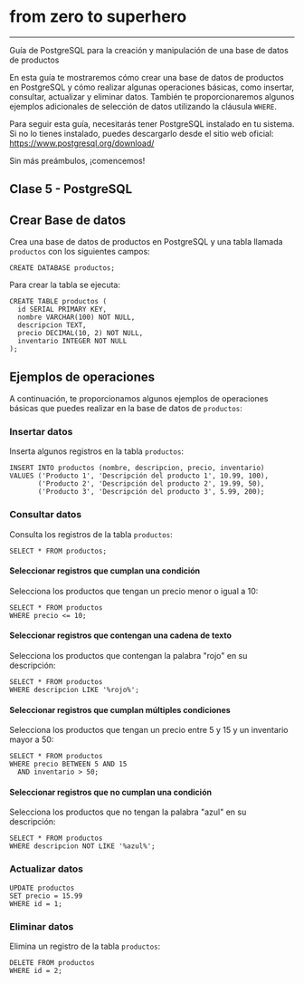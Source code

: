 # from zero to superhero

---------
Guía de PostgreSQL para la creación y manipulación de una base de datos de productos

En esta guía te mostraremos cómo crear una base de datos de productos en PostgreSQL y cómo realizar algunas operaciones básicas, como insertar, consultar, actualizar y eliminar datos. También te proporcionaremos algunos ejemplos adicionales de selección de datos utilizando la cláusula `WHERE`.

Para seguir esta guía, necesitarás tener PostgreSQL instalado en tu sistema. Si no lo tienes instalado, puedes descargarlo desde el sitio web oficial: https://www.postgresql.org/download/

Sin más preámbulos, ¡comencemos!

## Clase 5 - PostgreSQL

## Crear Base de datos

Crea una base de datos de productos en PostgreSQL y una tabla llamada `productos` con los siguientes campos:

```pg
CREATE DATABASE productos;
```

Para crear la tabla se ejecuta:

```pg
CREATE TABLE productos (
  id SERIAL PRIMARY KEY,
  nombre VARCHAR(100) NOT NULL,
  descripcion TEXT,
  precio DECIMAL(10, 2) NOT NULL,
  inventario INTEGER NOT NULL
);
```

## Ejemplos de operaciones

A continuación, te proporcionamos algunos ejemplos de operaciones básicas que puedes realizar en la base de datos de `productos`:

### Insertar datos

Inserta algunos registros en la tabla `productos`:

```pg
INSERT INTO productos (nombre, descripcion, precio, inventario)
VALUES ('Producto 1', 'Descripción del producto 1', 10.99, 100),
       ('Producto 2', 'Descripción del producto 2', 19.99, 50),
       ('Producto 3', 'Descripción del producto 3', 5.99, 200);
```

### Consultar datos

Consulta los registros de la tabla `productos`:

```pg
SELECT * FROM productos;
```

#### Seleccionar registros que cumplan una condición

Selecciona los productos que tengan un precio menor o igual a 10:

```pg
SELECT * FROM productos
WHERE precio <= 10;
```

#### Seleccionar registros que contengan una cadena de texto

Selecciona los productos que contengan la palabra "rojo" en su descripción:

```pg
SELECT * FROM productos
WHERE descripcion LIKE '%rojo%';
```

#### Seleccionar registros que cumplan múltiples condiciones

Selecciona los productos que tengan un precio entre 5 y 15 y un inventario mayor a 50:

```pg
SELECT * FROM productos
WHERE precio BETWEEN 5 AND 15
  AND inventario > 50;
```

#### Seleccionar registros que no cumplan una condición

Selecciona los productos que no tengan la palabra "azul" en su descripción:

```pg
SELECT * FROM productos
WHERE descripcion NOT LIKE '%azul%';
```

### Actualizar datos

```pg
UPDATE productos
SET precio = 15.99
WHERE id = 1;
```

### Eliminar datos

Elimina un registro de la tabla `productos`:


```pg
DELETE FROM productos
WHERE id = 2;
```